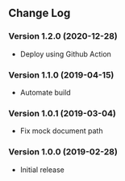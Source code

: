 ## Change Log
### Version 1.2.0 (2020-12-28)
- Deploy using Github Action
### Version 1.1.0 (2019-04-15)
- Automate build
### Version 1.0.1 (2019-03-04)
- Fix mock document path
### Version 1.0.0 (2019-02-28)
- Initial release
